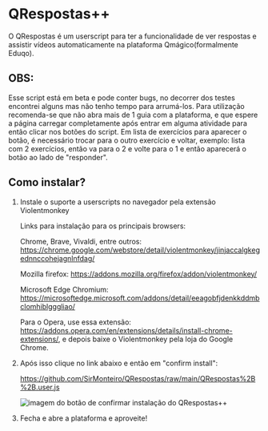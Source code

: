 # QRespostas++

O QRespostas é um userscript para ter a funcionalidade de ver respostas e assistir vídeos automaticamente na plataforma Qmágico(formalmente Eduqo).

## OBS:

Esse script está em beta e pode conter bugs, no decorrer dos testes encontrei alguns mas não tenho tempo para arrumá-los. Para utilização recomenda-se que não abra mais de 1 guia com a plataforma, e que espere a página carregar completamente após entrar em alguma atividade para então clicar nos botões do script. Em lista de exercícios para aparecer o botão, é necessário trocar para o outro exercício e voltar, exemplo: lista com 2 exercícios, então va para o 2 e volte para o 1 e então aparecerá o botão ao lado de "responder".

## Como instalar?

1. Instale o suporte a userscripts no navegador pela extensão Violentmonkey

   Links para instalação para os principais browsers:

   Chrome, Brave, Vivaldi, entre outros: https://chrome.google.com/webstore/detail/violentmonkey/jinjaccalgkegednnccohejagnlnfdag/

   Mozilla firefox: https://addons.mozilla.org/firefox/addon/violentmonkey/

   Microsoft Edge Chromium: https://microsoftedge.microsoft.com/addons/detail/eeagobfjdenkkddmbclomhiblgggliao/

   Para o Opera, use essa extensão: https://addons.opera.com/en/extensions/details/install-chrome-extensions/, e depois baixe o Violentmonkey pela loja do Google Chrome.

2. Após isso clique no link abaixo e então em "confirm install":

   https://github.com/SirMonteiro/QRespostas/raw/main/QRespostas%2B%2B.user.js

   ![imagem do botão de confirmar instalação do QRespostas++](https://i.imgur.com/VlXyhFH.jpg)
3. Fecha e abre a plataforma e aproveite!
